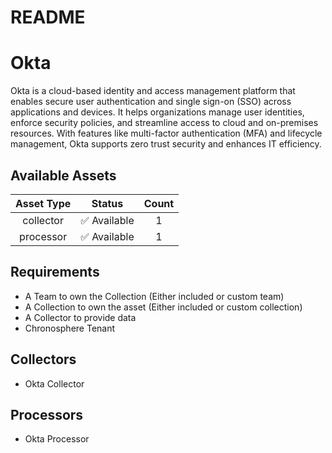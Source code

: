 
README
======

# Okta


Okta is a cloud-based identity and access management platform that enables secure user authentication and single sign-on (SSO) across applications and devices. It helps organizations manage user identities, enforce security policies, and streamline access to cloud and on-premises resources. With features like multi-factor authentication (MFA) and lifecycle management, Okta supports zero trust security and enhances IT efficiency.
## Available Assets

|Asset Type|Status|Count|
| :---: | :---: | :---: |
|collector|✅ Available|1|
|processor|✅ Available|1|

## Requirements

- A Team to own the Collection (Either included or custom team)
- A Collection to own the asset (Either included or custom collection)
- A Collector to provide data
- Chronosphere Tenant

## Collectors

- Okta Collector

## Processors

- Okta Processor
